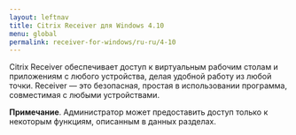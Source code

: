 ```yaml
---
layout: leftnav
title: Citrix Receiver для Windows 4.10
menu: global
permalink: receiver-for-windows/ru-ru/4-10
---
```


Citrix Receiver обеспечивает доступ к виртуальным рабочим столам и приложениям с любого устройства, делая удобной работу из любой точки. Receiver — это безопасная, простая в использовании программа, совместимая с любыми устройствами.

**Примечание**. Администратор может предоставить доступ только к некоторым функциям, описанным в данных разделах.
